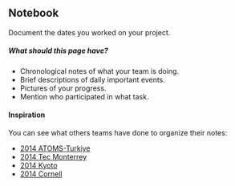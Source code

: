 ## Notebook

Document the dates you worked on your project.

##### What should this page have?

* Chronological notes of what your team is doing.
* Brief descriptions of daily important events.
* Pictures of your progress.
* Mention who participated in what task.

#### Inspiration

You can see what others teams have done to organize their notes:

* [2014 ATOMS-Turkiye](http://2014.igem.org/Team:ATOMS-Turkiye/Notebook)
* [2014 Tec Monterrey](http://2014.igem.org/Team:Tec-Monterrey/ITESM14_project.html#tab_notebook)
* [2014 Kyoto](http://2014.igem.org/Team:Kyoto/Notebook/Magnetosome_Formation#title)
* [2014 Cornell](http://2014.igem.org/Team:Cornell/notebook)
